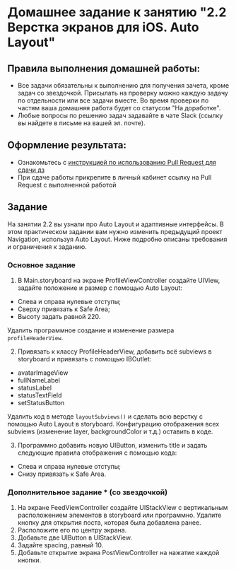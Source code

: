 # Домашнее задание к занятию "2.2 Верстка экранов для iOS. Auto Layout"

## Правила выполнения домашней работы:

* Все задачи обязательны к выполнению для получения зачета, кроме задач со звездочкой. Присылать на проверку можно каждую задачу по отдельности или все задачи вместе. Во время проверки по частям ваша домашняя работа будет со статусом "На доработке".
* Любые вопросы по решению задач задавайте в чате Slack (ссылку вы найдете в письме на вашей эл. почте).

## Оформление результата:

* Ознакомьтесь с [инструкцией по использованию Pull Request для сдачи дз](https://github.com/netology-code/iosint-homeworks/blob/main/Pull%20request's%20guideline.md)
* При сдаче работы прикрепите в личный кабинет ссылку на Pull Request с выполненной работой

## Задание

На занятии 2.2 вы узнали про Auto Layout и адаптивные интерфейсы. В этом практическом задании вам нужно изменить предыдущий проект Navigation, используя Auto Layout. Ниже подробно описаны требования и ограничения к заданию.

### Основное задание

1. В Main.storyboard на экране ProfileViewController создайте UIView, задайте положение и размер с помощью Auto Layout:
- Слева и справа нулевые отступы;
- Сверху привязать к Safe Area;
- Высоту задать равной 220.

Удалить программное создание и изменение размера `profileHeaderView`.

2. Привязать к классу ProfileHeaderView, добавить всё subviews в storyboard и привязать с помощью IBOutlet:
- avatarImageView
- fullNameLabel
- statusLabel
- statusTextField
- setStatusButton

Удалить код в методе `layoutSubviews()` и сделать всю верстку с помощью Auto Layout в storyboard. Конфигурацию отображения всех subviews (изменение layer, backgroundColor и т.д.) оставить в коде.

3. Программно добавить новую UIButton, изменить title и задать следующие правила отображения с помощью кода:
- Слева и справа нулевые отступы;
- Снизу привязать к Safe Area.

### Дополнительное задание * (со звездочкой)
1. На экране FeedViewController создайте UIStackView с вертикальным расположением элементов в storyboard или программно. Удалите кнопку для открытия поста, которая была добавлена ранее.
2. Расположите его по центру экрана.
2. Добавьте две UIButton в UIStackView.
3. Задайте spacing, равный 10.
4. Добавьте открытие экрана PostViewController на нажатие каждой кнопки.
